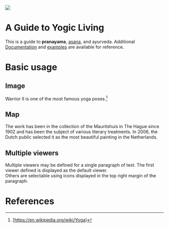 <a href="https://juncture-digital.org"><img src="https://juncture-digital.org/images/ve-button.png"></a>

<param ve-config 
       title="Yoga"
       author="Ariana Neira"
       banner="https://images.everydayhealth.com/images/healthy-living/fitness/all-about-yoga-mega-722x406.jpg" 
       layout="vertical">

<!-- Entities discussed throughout the essay are typically defined before the essay text and
     are thus available in all text.  Entity identifiers (QIDs) can be found in either
     Wikipedia or Wikidata (https://www.wikidata.org)> -->
<param ve-entity eid="Q185372"> <!-- 9fa6164b2e829363f38bec6f30dbd068.jpeg -->
<param ve-entity eid="Q41264"> <!-- Johannes Vermeer -->
<param ve-entity eid="Q221092"> <!-- Mauritshuis -->
<param ve-entity eid="Q36600"> <!-- The Hague -->

# A Guide to Yogic Living

This is a guide to **pranayama**, [asana](https://oneflowyoga.com/blog/asana-yoga), and ayurveda. Additional [Documentation](https://en.wikipedia.org/wiki/Ayurveda) and [examples](https://en.wikipedia.org/wiki/Pranayama) are available for reference.
<param ve-image 
       manifest="https://iiif.juncture-digital.org/manifest/6dd738aed85597cac540ad31dd5818e86ef7f2918c7b43a9eb3123d5538e6e4c">

# Basic usage

## Image

Warrior II is one of the most famous yoga poses.[^1]
<param ve-image 
       label="Warrior II" 
       description="a yogasana" 
       license="public domain" 
       url="https://www.yogajournal.com/wp-content/uploads/2021/12/Warrior-2-Pose_Andrew-Clark_2400x1350.jpeg?crop=16:9&width=1500">

## Map

The work has been in the collection of the Mauritshuis in The Hague since 1902 and has been the subject of various 
literary treatments. In 2006, the Dutch public selected it as the most beautiful painting in the Netherlands.
<param ve-map center="Q36600" zoom="11" prefer-geojson>

## Multiple viewers

Multiple viewers may be defined for a single paragraph of text.  The first viewer defined is displayed as the default viewer.  
Others are selectable using icons displayed in the top right margin of the paragraph.
<param ve-image 
       manifest="https://www.yogajournal.com/wp-content/uploads/2021/07/Squat-Garland-Pose_Andrew-Clark.jpg?crop=16:9&width=1500">
<param ve-map center="Q36600" zoom="11">

# References

[^1]: [https://en.wikipedia.org/wiki/Yoga)
